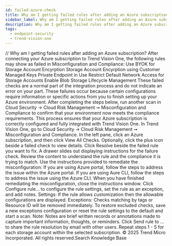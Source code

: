 ```yaml
---
id: failed-azure-check
title: Why am I getting failed rules after adding an Azure subscription?
sidebar_label: Why am I getting failed rules after adding an Azure subscription?
description: Why am I getting failed rules after adding an Azure subscription?
tags:
  - endpoint-security
  - trend-vision-one
---
```


/*<![CDATA[*/ $('#title').html($('meta[name=map-description]').attr('content')); /*]]>*/ Why am I getting failed rules after adding an Azure subscription? After connecting your Azure subscription to Trend Vision One, the following rules may show as failed in Misconfiguration and Compliance: Use BYOK for Storage Account Encyrption Storage Account Encyrption using Customer Managed Keys Private Endpoint in Use Restrict Default Network Access for Storage Accounts Enable Blob Storage Lifecycle Management These failed checks are a normal part of the integration process and do not indicate an error on your part. These failures occur because certain configurations require information or specific actions from you to finish setting up your Azure environment. After completing the steps below, run another scan in Cloud Security → Cloud Risk Management ➞ Misconfiguration and Compliance to confirm that your environment now meets the compliance requirements. This process ensures that your Azure subscription is correctly configured and fully integrated with Trend Vision One. In Trend Vision One, go to Cloud Security → Cloud Risk Management ➞ Misconfiguration and Compliance. In the left pane, click an Azure subscription, and then click View All Checks. Optionally, click the plus icon beside a failed check to view details. Click Resolve beside the failed rule you want to fix. A drawer slides out displaying instructions for the failure check. Review the content to understand the rule and the compliance it is trying to match. Use the instructions provided to remediate the misconfiguration: If you are using Azure portal, follow the steps to address the issue within the Azure portal. If you are using Aure CLI, follow the steps to address the issue using the Azure CLI. When you have finished remediating the misconfiguration, close the instructions window. Click Configure rule... to configure the rule settings, set the rule as an exception, and add notes. Settings: If the rule allows customization then the allowable configurations are displayed. Exceptions: Checks matching by tags or Resource ID will be removed immediately. To restore excluded checks, save a new exceptions configuration or reset the rule settings to the default and start a scan. Note: Notes are brief written records or annotations made to capture important information, thoughts, or reminders. Click Send rule to … to share the rule resolution by email with other users. Repeat steps 1 - 5 for each storage account within the selected subscription. © 2025 Trend Micro Incorporated. All rights reserved.Search Knowledge Base